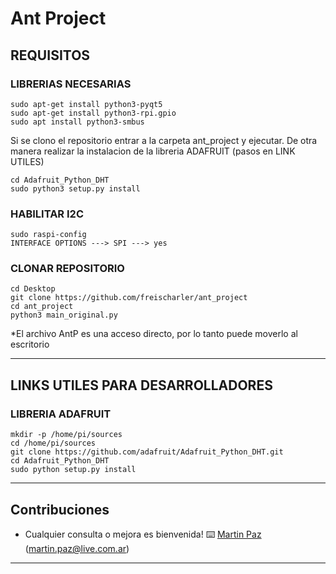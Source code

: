 # Ant Project

## REQUISITOS
### LIBRERIAS NECESARIAS
```
sudo apt-get install python3-pyqt5
sudo apt-get install python3-rpi.gpio
sudo apt install python3-smbus
```

Si se clono el repositorio entrar a la carpeta ant_project y ejecutar. De otra manera realizar la instalacion de la libreria ADAFRUIT (pasos en LINK UTILES)
```
cd Adafruit_Python_DHT  
sudo python3 setup.py install 
```

### HABILITAR I2C
```
sudo raspi-config 
INTERFACE OPTIONS ---> SPI ---> yes
```

### CLONAR REPOSITORIO
```
cd Desktop
git clone https://github.com/freischarler/ant_project
cd ant_project 
python3 main_original.py
```

*El archivo AntP es una acceso directo, por lo tanto puede moverlo al escritorio

---

## LINKS UTILES PARA DESARROLLADORES
### LIBRERIA ADAFRUIT
```
mkdir -p /home/pi/sources  
cd /home/pi/sources  
git clone https://github.com/adafruit/Adafruit_Python_DHT.git  
cd Adafruit_Python_DHT  
sudo python setup.py install 
```

---

## Contribuciones 

* Cualquier consulta o mejora es bienvenida!
⌨️ [Martin Paz](https://github.com/freischarler) (martin.paz@live.com.ar) 
---

